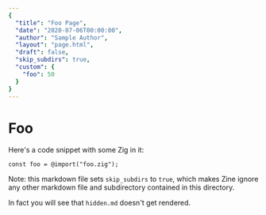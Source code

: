 ```yaml
---
{
  "title": "Foo Page",
  "date": "2020-07-06T00:00:00",
  "author": "Sample Author",
  "layout": "page.html",
  "draft": false,
  "skip_subdirs": true,
  "custom": {
    "foo": 50
  }
}  
--- 
```

# Foo

Here's a code snippet with some Zig in it:

```zig 
const foo = @import("foo.zig");
```


Note: this markdown file sets `skip_subdirs` to `true`, which makes Zine ignore
any other markdown file and subdirectory contained in this directory.

In fact you will see that `hidden.md` doesn't get rendered.
